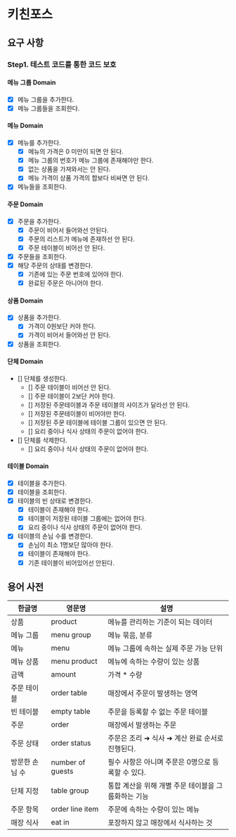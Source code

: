 # 키친포스

## 요구 사항
### Step1. 테스트 코드를 통한 코드 보호
#### 메뉴 그룹 Domain
- [x] 메뉴 그룹을 추가한다.
- [x] 메뉴 그룹들을 조회한다.

#### 메뉴 Domain
- [x] 메뉴를 추가한다.
    - [x] 메뉴의 가격은 0 미만이 되면 안 된다.
    - [x] 메뉴 그룹의 번호가 메뉴 그룹에 존재해야만 한다.
    - [x] 없는 상품을 가져와서는 안 된다.
    - [x] 메뉴 가격이 상품 가격의 합보다 비싸면 안 된다.
- [x] 메뉴들을 조회한다.

#### 주문 Domain
- [x] 주문을 추가한다.
    - [x] 주문이 비어서 들어와선 안된다.
    - [x] 주문의 리스트가 메뉴에 존재하선 안 된다.
    - [x] 주문 테이블이 비어선 안 된다.
- [x] 주문들을 조회한다.
- [x] 해당 주문의 상태를 변경한다.
    - [x] 기존에 있는 주문 번호에 있어야 한다.
    - [x] 완료된 주문은 아니어야 한다.

#### 상품 Domain
- [x] 상품을 추가한다.
    - [x] 가격이 0원보단 커야 한다.
    - [x] 가격이 비어서 들어와선 안 된다.
- [x] 상품을 조회한다.

#### 단체 Domain
- [] 단체를 생성한다.
    - [] 주문 테이블이 비어선 안 된다.
    - [] 주문 테이블이 2보단 커야 한다.
    - [] 저장된 주문테이블과 주문 테이블의 사이즈가 달라선 안 된다.
    - [] 저장된 주문테이블이 비어야만 한다. 
    - [] 저장된 주문 테이블에 테이블 그룹이 있으면 안 된다.
    - [] 요리 중이나 식사 상태의 주문이 없어야 한다. 
- [] 단체를 삭제한다.
    - [] 요리 중이나 식사 상태의 주문이 없어야 한다.

#### 테이블 Domain
- [x] 테이블을 추가한다.
- [x] 테이블을 조회한다.
- [x] 테이블의 빈 상태로 변경한다.
    - [x] 테이블이 존재해야 한다.
    - [x] 테이블이 저장된 테이블 그룹에는 없어야 한다.
    - [x] 요리 중이나 식사 상태의 주문이 없어야 한다.
- [x] 테이블의 손님 수를 변경한다. 
    - [x] 손님이 최소 1명보단 많아야 한다.
    - [x] 테이블이 존재해야 한다.
    - [x] 기존 테이블이 비어있어선 안된다.

## 용어 사전

| 한글명 | 영문명 | 설명 |
| --- | --- | --- |
| 상품 | product | 메뉴를 관리하는 기준이 되는 데이터 |
| 메뉴 그룹 | menu group | 메뉴 묶음, 분류 |
| 메뉴 | menu | 메뉴 그룹에 속하는 실제 주문 가능 단위 |
| 메뉴 상품 | menu product | 메뉴에 속하는 수량이 있는 상품 |
| 금액 | amount | 가격 * 수량 |
| 주문 테이블 | order table | 매장에서 주문이 발생하는 영역 |
| 빈 테이블 | empty table | 주문을 등록할 수 없는 주문 테이블 |
| 주문 | order | 매장에서 발생하는 주문 |
| 주문 상태 | order status | 주문은 조리 ➜ 식사 ➜ 계산 완료 순서로 진행된다. |
| 방문한 손님 수 | number of guests | 필수 사항은 아니며 주문은 0명으로 등록할 수 있다. |
| 단체 지정 | table group | 통합 계산을 위해 개별 주문 테이블을 그룹화하는 기능 |
| 주문 항목 | order line item | 주문에 속하는 수량이 있는 메뉴 |
| 매장 식사 | eat in | 포장하지 않고 매장에서 식사하는 것 |
